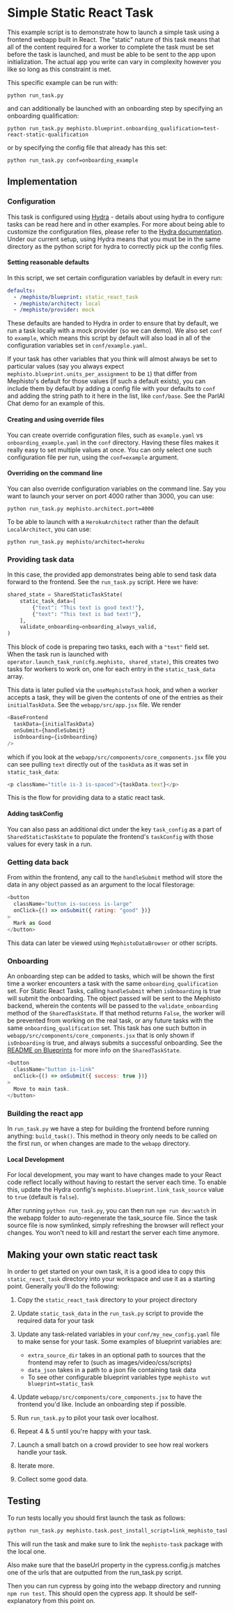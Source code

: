 # Simple Static React Task
This example script is to demonstrate how to launch a simple task using a frontend webapp built in React. The "static" nature of this task means that all of the content required for a worker to complete the task must be set before the task is launched, and must be able to be sent to the app upon initialization. The actual app you write can vary in complexity however you like so long as this constraint is met.

This specific example can be run with:
```console
python run_task.py
```
and can additionally be launched with an onboarding step by specifying an onboarding qualification:
```console
python run_task.py mephisto.blueprint.onboarding_qualification=test-react-static-qualification
```
or by specifying the config file that already has this set:
```console
python run_task.py conf=onboarding_example
```

## Implementation
### Configuration
This task is configured using [Hydra](https://hydra.cc/) - details about using hydra to configure tasks can be read here and in other examples. For more about being able to customize the configuration files, please refer to the [Hydra documentation](https://hydra.cc/docs/intro). Under our current setup, using Hydra means that you must be in the same directory as the python script for hydra to correctly pick up the config files.
#### Setting reasonable defaults
In this script, we set certain configuration variables by default in every run:
```yaml
defaults:
  - /mephisto/blueprint: static_react_task
  - /mephisto/architect: local
  - /mephisto/provider: mock
```
These defaults are handed to Hydra in order to ensure that by default, we run a task locally with a mock provider (so we can demo). We also set `conf` to `example`, which means this script by default will also load in all of the configuration variables set in `conf/example.yaml`.

If your task has other variables that you think will almost always be set to particular values (say you always expect `mephisto.blueprint.units_per_assignment` to be `1`) that differ from Mephisto's default for those values (if such a default exists), you can include them by default by adding a config file with your defaults to `conf` and adding the string path to it here in the list, like `conf/base`. See the ParlAI Chat demo for an example of this.
#### Creating and using override files
You can create override configuration files, such as `example.yaml` vs `onboarding_example.yaml` in the `conf` directory. Having these files makes it really easy to set multiple values at once. You can only select one such configuration file per run, using the `conf=example` argument.
#### Overriding on the command line
You can also override configuration variables on the command line. Say you want to launch your server on port 4000 rather than 3000, you can use:
```console
python run_task.py mephisto.architect.port=4000
```
To be able to launch with a `HerokuArchitect` rather than the default `LocalArchitect`, you can use:
```console
python run_task.py mephisto/architect=heroku
```
### Providing task data
In this case, the provided app demonstrates being able to send task data forward to the frontend. See the `run_task.py` script. Here we have:
```python
shared_state = SharedStaticTaskState(
    static_task_data=[
        {"text": "This text is good text!"},
        {"text": "This text is bad text!"},
    ],
    validate_onboarding=onboarding_always_valid,
)
```
This block of code is preparing two tasks, each with a `"text"` field set. When the task run is launched with `operator.launch_task_run(cfg.mephisto, shared_state)`, this creates two tasks for workers to work on, one for each entry in the `static_task_data` array.

This data is later pulled via the `useMephistoTask` hook, and when a worker accepts a task, they will be given the contents of one of the entries as their `initialTaskData`. See the `webapp/src/app.jsx` file. We render
```js
<BaseFrontend
  taskData={initialTaskData}
  onSubmit={handleSubmit}
  isOnboarding={isOnboarding}
/>
```
which if you look at the `webapp/src/components/core_components.jsx` file you can see pulling `text` directly out of the `taskData` as it was set in `static_task_data`:
```js
<p className="title is-3 is-spaced">{taskData.text}</p>
```
This is the flow for providing data to a static react task.

#### Adding taskConfig

You can also pass an additional dict under the key `task_config` as a part of `SharedStaticTaskState` to populate the frontend's `taskConfig` with those values for every task in a run.

### Getting data back
From within the frontend, any call to the `handleSubmit` method will store the data in any object passed as an argument to the local filestorage:

```js
<button
  className="button is-success is-large"
  onClick={() => onSubmit({ rating: "good" })}
>
  Mark as Good
</button>
```

This data can later be viewed using `MephistoDataBrowser` or other scripts.

### Onboarding
An onboarding step can be added to tasks, which will be shown the first time a worker encounters a task with the same `onboarding_qualification` set. For Static React Tasks, calling `handleSubmit` when `isOnboarding` is true will submit the onboarding. The object passed will be sent to the Mephisto backend, wherein the contents will be passed to the `validate_onboarding` method of the `SharedTaskState`. If that method returns `False`, the worker will be prevented from working on the real task, or any future tasks with the same `onboarding_qualification` set. This task has one such button in `webapp/src/components/core_components.jsx` that is only shown if `isOnboarding` is true, and always submits a successful onboarding. See the [README on Blueprints](https://github.com/facebookresearch/Mephisto/blob/main/mephisto/abstractions/blueprints/README.md) for more info on the `SharedTaskState`.

```js
<button
  className="button is-link"
  onClick={() => onSubmit({ success: true })}
>
  Move to main task.
</button>
```

### Building the react app
In `run_task.py` we have a step for building the frontend before running anything: `build_task()`. This method in theory only needs to be called on the first run, or when changes are made to the `webapp` directory.

#### Local Development

For local development, you may want to have changes made to your React code reflect locally without having to restart the server each time. To enable this, update the Hydra config's `mephisto.blueprint.link_task_source` value to `true` (default is `false`).

After running `python run_task.py`, you can then run `npm run dev:watch` in the webapp folder to auto-regenerate the task_source file. Since the task source file is now symlinked, simply refreshing the browser will reflect your changes. You won't need to kill and restart the server each time anymore.

## Making your own static react task
In order to get started on your own task, it is a good idea to copy this `static_react_task` directory into your workspace and use it as a starting point. Generally you'll do the following:

1. Copy the `static_react_task` directory to your project directory
2. Update `static_task_data` in the `run_task.py` script to provide the required data for your task
3. Update any task-related variables in your `conf/my_new_config.yaml` file to make sense for your task. Some examples of blueprint variables are: 
    * `extra_source_dir` takes in an optional path to sources that the frontend may refer to (such as images/video/css/scripts) 
    * `data_json` takes in a path to a json file containing task data  
    * To see other configurable blueprint variables type `mephisto wut blueprint=static_task`

4. Update `webapp/src/components/core_components.jsx` to have the frontend you'd like. Include an onboarding step if possible.
5. Run `run_task.py` to pilot your task over localhost.
6. Repeat 4 & 5 until you're happy with your task.
7. Launch a small batch on a crowd provider to see how real workers handle your task.
8. Iterate more.
9. Collect some good data.

## Testing
To run tests locally you should first launch the task as follows:

```bash
python run_task.py mephisto.task.post_install_script=link_mephisto_task.sh mephisto.task.force_rebuild=true
```
This will run the task and make sure to link the `mephisto-task` package with the local one. 

Also make sure that the baseUrl property in the cypress.config.js matches one of the urls that are outputted from the run_task.py script.

Then you can run cypress by going into the webapp directory and running `npm run test`. This should open the cypress app. It should be self-explanatory from this point on.
